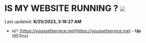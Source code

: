 # IS MY WEBSITE RUNNING ? [![](https://img.shields.io/static/v1?label=Sponsor&message=%E2%9D%A4&logo=GitHub&color=%23fe8e86)](https://github.com/sponsors/<username>)

Last updated: **8/25/2023, 3:18:27 AM**

- `GET` [https://youssefservice.me](https://youssefservice.me) - **Up** (957ms)
